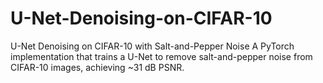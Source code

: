 # U-Net-Denoising-on-CIFAR-10
U-Net Denoising on CIFAR-10 with Salt-and-Pepper Noise A PyTorch implementation that trains a U-Net to remove salt-and-pepper noise from CIFAR-10 images, achieving ~31 dB PSNR.

